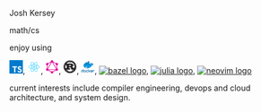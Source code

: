 Josh Kersey

math/cs

enjoy using 
 
[<img src="https://raw.githubusercontent.com/github/explore/80688e429a7d4ef2fca1e82350fe8e3517d3494d/topics/typescript/typescript.png" alt="ts logo" width="24">](https://www.typescriptlang.org/), [<img src="https://raw.githubusercontent.com/github/explore/80688e429a7d4ef2fca1e82350fe8e3517d3494d/topics/react/react.png" alt="react logo" width="24">](https://reactjs.org/), [<img src="https://raw.githubusercontent.com/github/explore/e65ef46ef3e7bc457c93622f6a89fe8d3fd131d5/topics/graphql/graphql.png" alt="graphql logo" width="24">](https://graphql.org/), [<img src="https://raw.githubusercontent.com/github/explore/80688e429a7d4ef2fca1e82350fe8e3517d3494d/topics/rust/rust.png" alt="rust logo" width="24">](https://www.rust-lang.org/), [<img src="https://raw.githubusercontent.com/github/explore/80688e429a7d4ef2fca1e82350fe8e3517d3494d/topics/docker/docker.png" alt="docker logo" width="24">](https://www.docker.com/), [<img src="https://blog.bazel.build/images/bazel-icon.svg" alt="bazel logo" width="24">](https://bazel.build/), [<img src="https://github.com/JuliaLang/julia-logo-graphics/raw/master/images/julia-logo-color.png" alt="julia logo" width="24">](https://julialang.org/), [<img src="https://avatars.githubusercontent.com/u/6471485?s=200&v=4" alt="neovim logo" width="24">](https://neovim.io/)


current interests include compiler engineering, devops and cloud architecture, and system design.

<!-- ---

I'm currently working on building a few full stack applications for both web and mobile using the following technologies/frameworks. This is more a less a side project I have become passionate about.

![Angular](https://img.shields.io/badge/angular-%23DD0031.svg?style=for-the-badge&logo=angular&logoColor=white) ![TailwindCSS](https://img.shields.io/badge/tailwindcss-%2338B2AC.svg?style=for-the-badge&logo=tailwind-css&logoColor=white) ![RxJS](https://img.shields.io/badge/rxjs-%23B7178C.svg?style=for-the-badge&logo=reactivex&logoColor=white) ![NestJS](https://img.shields.io/badge/nestjs-%23E0234E.svg?style=for-the-badge&logo=nestjs&logoColor=white) ![Postgres](https://img.shields.io/badge/postgres-%23316192.svg?style=for-the-badge&logo=postgresql&logoColor=white) ![Docker](https://img.shields.io/badge/docker-%230db7ed.svg?style=for-the-badge&logo=docker&logoColor=white)

The primary app I'm focused on is called sortir, and it's aim is to be be a better solution to data analytics and decision making while navigating League of Legends solo queue.

You can check out the monorepo where the project is stored here.

[<img src="https://gh-card.dev/repos/pulanski/nx-workspace.svg?fullname=" style="max-width: 100%;">](https://github.com/pulanski/linkedin-clone)

Feel free to make a pull request if you're interested in contributing.

**Roadmap**

- Work on abstracting most of core functionality into libraries taking inspiration from the high level design and architecture detailed <a href="https://gist.github.com/trungk18/7ef8766cafc05bc8fd87be22de6c5b12">here</a>.
- Look into integrating Docusaurus, and Compodoc.
- Add Deep Learning Model built with Tensorflow (Python) to the project using the Tensorflow.js wrapper. Might also look into using wasm for this as well.
- Dockerize the application for deployment to either Amazon ECS or Google Cloud Run

See the [open issues](https://github.com/pulanski/linkedin-clone/issues) for a full list of proposed features (and known issues). -->

<!--

---

### Programming Languages 🌐

- Know/Using

| [<img src="https://raw.githubusercontent.com/github/explore/80688e429a7d4ef2fca1e82350fe8e3517d3494d/topics/c/c.png" alt="c logo" width="24">](http://www.open-std.org/jtc1/sc22/wg14/) | [<img src="https://raw.githubusercontent.com/github/explore/80688e429a7d4ef2fca1e82350fe8e3517d3494d/topics/python/python.png" alt="python logo" width="24">](https://www.python.org/) | [<img src="https://raw.githubusercontent.com/github/explore/80688e429a7d4ef2fca1e82350fe8e3517d3494d/topics/bash/bash.png" alt="bash logo" width="24">](https://www.gnu.org/software/bash/) | [<img src="https://raw.githubusercontent.com/github/explore/5b3600551e122a3277c2c5368af2ad5725ffa9a1/topics/java/java.png" alt="java logo" width="24">](https://www.java.com/en/) | [<img src="https://raw.githubusercontent.com/github/explore/80688e429a7d4ef2fca1e82350fe8e3517d3494d/topics/javascript/javascript.png" alt="js logo" width="24">](https://developer.mozilla.org/en-US/docs/Web/JavaScript) | [<img src="https://raw.githubusercontent.com/github/explore/80688e429a7d4ef2fca1e82350fe8e3517d3494d/topics/typescript/typescript.png" alt="ts logo" width="24">](https://www.typescriptlang.org/) | [<img src="https://user-images.githubusercontent.com/10817626/67014544-482be200-f0f5-11e9-8e74-3dd575c8ad83.png" alt="ts logo" width="24">](https://www.mathworks.com/products/matlab.html) |
| --------------------------------------------------------------------------------------------------------------------------------------------------------------------------------------- | -------------------------------------------------------------------------------------------------------------------------------------------------------------------------------------- | ------------------------------------------------------------------------------------------------------------------------------------------------------------------------------------------- | --------------------------------------------------------------------------------------------------------------------------------------------------------------------------------- | -------------------------------------------------------------------------------------------------------------------------------------------------------------------------------------------------------------------------- | -------------------------------------------------------------------------------------------------------------------------------------------------------------------------------------------------- | ------------------------------------------------------------------------------------------------------------------------------------------------------------------------------------------- |

- Learning

| [<img src="https://raw.githubusercontent.com/github/explore/80688e429a7d4ef2fca1e82350fe8e3517d3494d/topics/rust/rust.png" alt="rust logo" width="28">](https://www.rust-lang.org/) | [<img src="https://raw.githubusercontent.com/github/explore/80688e429a7d4ef2fca1e82350fe8e3517d3494d/topics/lua/lua.png" alt="rust logo" width="28">](https://www.lua.org/) | [<img src="https://github.com/JuliaLang/julia-logo-graphics/raw/master/images/julia-logo-color.png" alt="bash logo" width="28">](https://julialang.org/) |
| ----------------------------------------------------------------------------------------------------------------------------------------------------------------------------------- | --------------------------------------------------------------------------------------------------------------------------------------------------------------------------- | -------------------------------------------------------------------------------------------------------------------------------------------------------- |

### Tools 🛠️

- Know/Using

| [<img src="https://raw.githubusercontent.com/Delta456/Delta456/master/img/actions.png" alt="actions logo" width="24">](https://github.com/features/actions) | [<img src="https://raw.githubusercontent.com/Delta456/Delta456/master/img/git.png" alt="git logo" width="24">](https://git-scm.com/) | [<img src="https://raw.githubusercontent.com/Delta456/Delta456/master/img/vscode.png" alt="vscode logo" width="24">](https://code.visualstudio.com/) | [<img src="https://d3r49iyjzglexf.cloudfront.net/circleci-logo-stacked-fb-657e221fda1646a7e652c09c9fbfb2b0feb5d710089bb4d8e8c759d37a832694.png" alt="circleci logo" width="28">](https://circleci.com/) | [<img src="https://miro.medium.com/max/1048/0*8tu6dgB0zeyiz-vo.png" alt="nx logo" width="28">](https://nx.dev/) | [<img src="https://raw.githubusercontent.com/Delta456/Delta456/master/img/gnu_make.png" alt="gnu make logo" width="24">](https://www.gnu.org/software/make/manual/make.html) | [<img src="https://avatars.githubusercontent.com/u/4673648?s=200&v=4" alt="arch logo" width="24">](https://archlinux.org/) | [<img src="https://avatars.githubusercontent.com/u/6471485?s=200&v=4" alt="neovim logo" width="24">](https://neovim.io/) | many more... |
| ----------------------------------------------------------------------------------------------------------------------------------------------------------- | ------------------------------------------------------------------------------------------------------------------------------------ | ---------------------------------------------------------------------------------------------------------------------------------------------------- | ------------------------------------------------------------------------------------------------------------------------------------------------------------------------------------------------------- | --------------------------------------------------------------------------------------------------------------- | ---------------------------------------------------------------------------------------------------------------------------------------------------------------------------- | -------------------------------------------------------------------------------------------------------------------------- | ------------------------------------------------------------------------------------------------------------------------ | ------------ |

- Learning

| [<img src="https://raw.githubusercontent.com/github/explore/80688e429a7d4ef2fca1e82350fe8e3517d3494d/topics/docker/docker.png" alt="docker logo" width="24">](https://www.docker.com/) | [<img src="https://raw.githubusercontent.com/github/explore/80688e429a7d4ef2fca1e82350fe8e3517d3494d/topics/kubernetes/kubernetes.png" alt="kubernetes logo" width="24">](https://kubernetes.io/) | [<img src="https://raw.githubusercontent.com/Delta456/Delta456/master/img/travis_ci.png" alt="travis ci logo" width="24">](https://travis-ci.org/) | [<img src="https://raw.githubusercontent.com/Delta456/Delta456/master/img/jupyter_notebook.png" alt="jupyter notebook logo" width="30">](https://jupyter.org/) | many more... |
| -------------------------------------------------------------------------------------------------------------------------------------------------------------------------------------- | ------------------------------------------------------------------------------------------------------------------------------------------------------------------------------------------------- | -------------------------------------------------------------------------------------------------------------------------------------------------- | -------------------------------------------------------------------------------------------------------------------------------------------------------------- | ------------ |

### Other Accounts 📫

You can find/get in touch with me on these accounts!

[![Github][github-shield]][github-url]
[![Discord][discord-shield]][discord-url]
[![StackOverflow][stackoverflow-shield]][stackoverflow-url]

---

> Written with [![Inkdrop][inkdrop-badge]][inkdrop-url]

<!--       -->
<!-- LINKS -->
<!--       -->

<!-- Currently Learning -->

[angular-badge]: https://img.shields.io/badge/angular-%23DD0031.svg?style=flat&logo=angular&logoColor=white
[angular-url]: https://angular.io/
[tailwind-badge]: https://img.shields.io/badge/tailwindcss-%2338B2AC.svg?style=flat&logo=tailwind-css&logoColor=white
[tailwind-url]: https://tailwindcss.com/
[rxjs-badge]: https://img.shields.io/badge/rxjs-%23B7178C.svg?style=flat&logo=reactivex&logoColor=white
[rxjs-url]: https://rxjs.dev/
[nestjs-badge]: https://img.shields.io/badge/nestjs-%23E0234E.svg?style=flat&logo=nestjs&logoColor=white
[nestjs-url]: https://nestjs.com/
[typeorm-badge]: https://img.shields.io/badge/tailwindcss-%2338B2AC.svg?style=flat&logo=tailwind-css&logoColor=white
[typeorm-url]: https://typeorm.io/
[postgres-badge]: https://img.shields.io/badge/postgres-%23316192.svg?style=flat&logo=postgresql&logoColor=white
[postgres-url]: https://www.postgresql.org/

<!-- Want to Learn -->

[terraform-badge]: https://img.shields.io/badge/terraform-%235835CC.svg?style=flat&logo=terraform
[terraform-url]: https://angular.io/
[deno-badge]: http://img.shields.io/badge/-Deno-black?style=flat&logo=deno&logoColor=white
[deno-url]: https://tailwindcss.com/

<!-- Other Accounts -->

[github-shield]: https://camo.githubusercontent.com/e6827ddacb39b17e677eaffdae6995da1cc09076e4d50f2b816d2758873f438c/687474703a2f2f696d672e736869656c64732e696f2f62616467652f2d4769746875622d3030303030303f7374796c653d666c6174266c6f676f3d676974687562266c6f676f436f6c6f723d464646464646
[github-url]: https://github.com/pulanski/
[discord-shield]: https://img.shields.io/badge/Discord-7289DA?style=flat&logo=discord&logoColor=white
[discord-url]: https://discord.com/users/191731384845336576
[stackoverflow-shield]: https://img.shields.io/badge/Stack_Overflow-FE7A16?style=flat&logo=stack-overflow&logoColor=white
[stackoverflow-url]: https://stackoverflow.com/users/18581537/josh-kersey?tab=profile

<!-- Written With -->

[inkdrop-badge]: https://www.inkdrop.app/static/93333c001223a514f9839cfa65474ba5/170b7/navbar-logo.png
[inkdrop-url]: https://www.inkdrop.app/

<!-- <a href="https://www.buymeacoffee.com/pulanski" target="_blank"><img src="https://www.buymeacoffee.com/assets/img/custom_images/orange_img.png" alt="Buy Me A Coffee" style="height: 31px !important;width: 174px !important;box-shadow: 0px 3px 2px 0px rgba(190, 190, 190, 0.5) !important;-webkit-box-shadow: 0px 3px 2px 0px rgba(190, 190, 190, 0.5) !important;" ></a> -->
